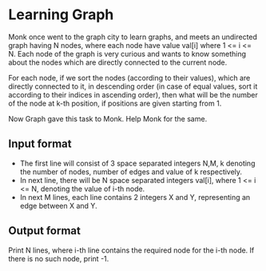 # Learning Graph

Monk once went to the graph city to learn graphs, and meets an undirected graph having N nodes, where each node have value val[i] where 1 <= i <= N. Each node of the graph is very curious and wants to know something about the nodes which are directly connected to the current node.

For each node, if we sort the nodes (according to their values), which are directly connected to it, in descending order (in case of equal values, sort it according to their indices in ascending order), then what will be the number of the node at k-th position, if positions are given starting from 1.

Now Graph gave this task to Monk. Help Monk for the same.

## Input format

- The first line will consist of 3 space separated integers N,M, k denoting the number of nodes, number of edges and value of k respectively.
- In next line, there will be N space separated integers val[i], where 1 <= i <= N, denoting the value of i-th node.
- In next M lines, each line contains 2 integers X and Y, representing an edge between X and Y.

## Output format

Print N lines, where i-th line contains the required node for the i-th node. If there is no such node, print -1.
